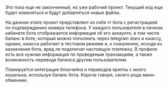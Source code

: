 Это пока еще не законченный, но уже рабочий проект.
Текущий код еще будет изменяться и будут добавляться новые файлы.

На данном этапе проект представляет из себя тг бота с регистрацией
по подтверждению номера телефона. У каждого пользователя в личном
кабинете бота отображается информация об его аккаунте, в том числе 
баланс в боте, который можно пополнить через telegram stars и юкассу,
однако, юкасса работает в тестовом режиме и, к сожалению, исходя из 
назначения бота, вряд ли подключат настоящую платежку. В профиле есть
вся нужная информация по проведеным транзакциям, а также возможность
перевода баланса другим пользователям. 

Планируется интеграция блокчейна и переводов крипты с моего кошелька,
используя баланс бота. Короче говоря, своего рода мини-обменник.

